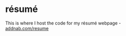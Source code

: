 # résumé

This is where I host the code for my résumé webpage - [addnab.com/resume](http://addnab.com/resume/)
